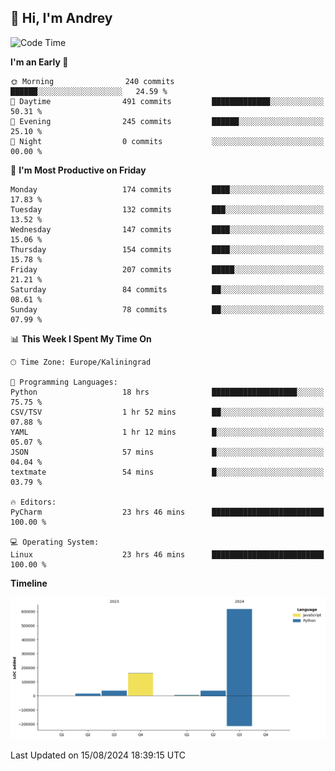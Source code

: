 ## 👋 Hi, I'm Andrey

<!--START_SECTION:waka-->
![Code Time](http://img.shields.io/badge/Code%20Time-319%20hrs%2012%20mins-blue)

**I'm an Early 🐤** 

```text
🌞 Morning                240 commits         ██████░░░░░░░░░░░░░░░░░░░   24.59 % 
🌆 Daytime                491 commits         █████████████░░░░░░░░░░░░   50.31 % 
🌃 Evening                245 commits         ██████░░░░░░░░░░░░░░░░░░░   25.10 % 
🌙 Night                  0 commits           ░░░░░░░░░░░░░░░░░░░░░░░░░   00.00 % 
```
📅 **I'm Most Productive on Friday** 

```text
Monday                   174 commits         ████░░░░░░░░░░░░░░░░░░░░░   17.83 % 
Tuesday                  132 commits         ███░░░░░░░░░░░░░░░░░░░░░░   13.52 % 
Wednesday                147 commits         ████░░░░░░░░░░░░░░░░░░░░░   15.06 % 
Thursday                 154 commits         ████░░░░░░░░░░░░░░░░░░░░░   15.78 % 
Friday                   207 commits         █████░░░░░░░░░░░░░░░░░░░░   21.21 % 
Saturday                 84 commits          ██░░░░░░░░░░░░░░░░░░░░░░░   08.61 % 
Sunday                   78 commits          ██░░░░░░░░░░░░░░░░░░░░░░░   07.99 % 
```


📊 **This Week I Spent My Time On** 

```text
🕑︎ Time Zone: Europe/Kaliningrad

💬 Programming Languages: 
Python                   18 hrs              ███████████████████░░░░░░   75.75 % 
CSV/TSV                  1 hr 52 mins        ██░░░░░░░░░░░░░░░░░░░░░░░   07.88 % 
YAML                     1 hr 12 mins        █░░░░░░░░░░░░░░░░░░░░░░░░   05.07 % 
JSON                     57 mins             █░░░░░░░░░░░░░░░░░░░░░░░░   04.04 % 
textmate                 54 mins             █░░░░░░░░░░░░░░░░░░░░░░░░   03.79 % 

🔥 Editors: 
PyCharm                  23 hrs 46 mins      █████████████████████████   100.00 % 

💻 Operating System: 
Linux                    23 hrs 46 mins      █████████████████████████   100.00 % 
```

**Timeline**

![Lines of Code chart](https://raw.githubusercontent.com/Mist3s/Mist3s/main/assets/bar_graph.png)


 Last Updated on 15/08/2024 18:39:15 UTC
<!--END_SECTION:waka-->

